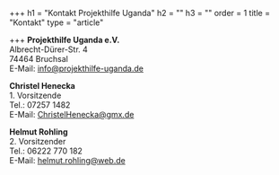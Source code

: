 +++
h1 = "Kontakt Projekthilfe Uganda"
h2 = ""
h3 = ""
order = 1
title = "Kontakt"
type = "article"

+++
**Projekthilfe Uganda e.V.**  
Albrecht-Dürer-Str. 4  
74464 Bruchsal  
E-Mail: [info@projekthilfe-uganda.de](mailto:info@projekthilfe-uganda.de?subject=Informationen&body=)  
  
  
**Christel Henecka**   
1\. Vorsitzende   
Tel.: 07257 1482   
E-Mail: ChristelHenecka@gmx.de  
   
  
**Helmut Rohling**  
2\. Vorsitzender  
Tel.: 06222 770 182  
E-Mail: helmut.rohling@web.de